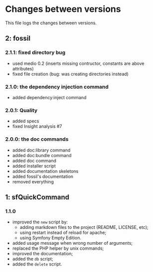 # Changes between versions

This file logs the changes between versions.

## 2: fossil

### 2.1.1: fixed directory bug

* used medio 0.2 (inserts missing contructor, constants are above attributes)
* fixed file creation (bug: was creating directories instead)

### 2.1.0: the dependency injection command

* added dependency:inject command

### 2.0.1: Quality

* added specs
* fixed Insight analysis #7

### 2.0.0: the doc commands

* added doc:library command
* added doc:bundle command
* added doc command
* added installer script
* added documentation skeletons
* added fossil's documentation
* removed everything

## 1: sfQuickCommand

### 1.1.0

* improved the `new` script by:
  * adding markdown files to the project (README, LICENSE, etc);
  * using restart instead of reload for apache;
  * using Symfony Empty Edition.
* added usage message when wrong number of arguments;
* replaced the PHP helper by unix commands;
* improved the documentation;
* added the `db` script;
* added the `delete` script.
